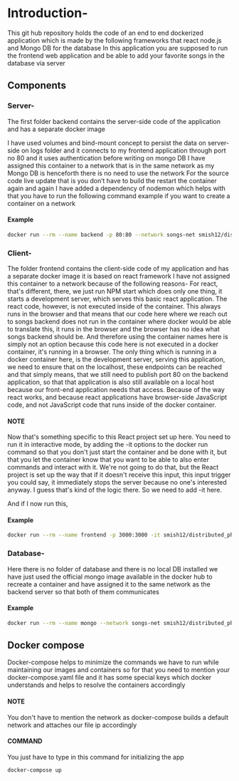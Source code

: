 # Introduction-
This git hub repository holds the code of an end to end dockerized application which is made by the following frameworks that react node.js and Mongo DB  for the database
In this application you are supposed to run the frontend web application and be able to add your favorite songs in the database via server
## Components
### Server-
The first folder backend contains the server-side code of the application and has a separate docker image

I have used volumes and bind-mount concept to persist the data on server-side on logs folder and it connects to my frontend application through port no 80 and it uses authentication before writing on mongo DB
I have assigned this container to a network that is in the same network as my Mongo DB is henceforth there is no need to use the network
For the source code live update that is you don’t have to build the restart the container again and again I have added a dependency of nodemon which helps with that
you have to run the following command example if you want to create a container on a network
#### Example
``` bash 
docker run --rm --name backend -p 80:80 --network songs-net smish12/distributed_phase_1_backend
```
### Client-
The folder frontend contains the client-side code of my application and has a separate docker image it is based on react framework
I have not assigned this container to a network because of the following reasons-
For react, that's different, there, we just run NPM start which does only one thing, it starts a development server, which serves this basic react application. The react code, however, is not executed inside of the container.
This always runs in the browser and that means that our code here where we reach out to songs backend does not run in the container where docker would be able to translate this, it runs in the browser and the browser has no idea what songs backend should be.
And therefore using the container names here is simply not an option because this code here is not executed in a docker container, it's running in a browser.
The only thing which is running in a docker container here, is the development server, serving this application,
we need to ensure that on the localhost, these endpoints can be reached and that simply means, that we still need to publish port 80
on the backend application, so that that application is also still available on a local host because our front-end application needs that access.
Because of the way react works, and because react applications have browser-side JavaScript code, and not JavaScript code that runs inside of the docker container.
#### NOTE 
Now that's something specific to this React project set up here. You need to run it in interactive mode, by adding the -it options to the docker run command so that you don't just start the container and be done with it, but that you let the container know that you want to be able to also enter commands and interact with it. We're not going to do that, but the React project is set up the way that if it doesn't receive this input, this input trigger you could say, it immediately stops the server because no one's interested anyway. I guess that's kind of the logic there.
So we need to add -it here.

And if I now run this,
#### Example
``` bash 
docker run --rm --name frontend -p 3000:3000 -it smish12/distributed_phase_1_frontend
```
### Database-
Here there is no folder of database and there is no local DB installed we have just used the official mongo image available in the docker hub to recreate a container and have assigned it to the same network as the backend server so that both of them communicates
#### Example
``` bash 
docker run --rm --name mongo --network songs-net smish12/distributed_phase_1_database
```
## Docker compose
Docker-compose helps to minimize the commands we have to run while maintaining our images and containers so for that you need to mention your docker-compose.yaml file and it has some special keys which docker understands and helps to resolve the containers accordingly
#### NOTE 
You don't have to mention the network as docker-compose builds a default network and attaches our file ip accordingly

#### COMMAND
You just have to type in this command for initializing the app
```bash
docker-compose up
```
